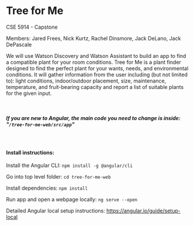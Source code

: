 # Tree for Me

CSE 5914 - Capstone

Members:
Jared Frees, 
Nick Kurtz, 
Rachel Dinsmore, 
Jack DeLano, 
Jack DePascale

We will use Watson Discovery and Watson Assistant to build an app to find a compatible plant for your room conditions. Tree for Me is a plant finder designed to find the perfect plant for your wants, needs, and environmental conditions. It will gather information from the user including (but not limited to): light conditions, indoor/outdoor placement, size, maintenance, temperature, and fruit-bearing capacity and report a list of suitable plants for the given input.

</br>

##### If you are new to Angular, the main code you need to change is inside: "`/tree-for-me-web/src/app`"

</br>

#### Install instructions:

Install the Angular CLI:
`npm install -g @angular/cli`

Go into top level folder:
`cd tree-for-me-web`

Install dependencies:
`npm install`

Run app and open a webpage locally:
`ng serve --open`

Detailed Angular local setup instructions: https://angular.io/guide/setup-local
